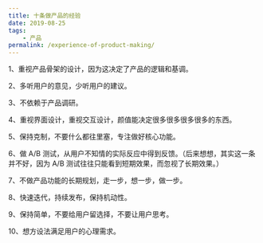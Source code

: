 ```yaml
---
title: 十条做产品的经验
date: 2019-08-25
tags:
    - 产品
permalink: /experience-of-product-making/
---
```


1、重视产品骨架的设计，因为这决定了产品的逻辑和基调。

2、多听用户的意见，少听用户的建议。

3、不依赖于产品调研。

4、重视界面设计，重视交互设计，颜值能决定很多很多很多很多的东西。

5、保持克制，不要什么都往里塞，专注做好核心功能。

6、做 A/B 测试，从用户不知情的实际反应中得到反馈。（后来想想，其实这一条并不好，因为 A/B 测试往往只能看到短期效果，而忽视了长期效果。）

7、不做产品功能的长期规划，走一步，想一步，做一步。

8、快速迭代，持续发布，保持机动性。

9、保持简单，不要给用户留选择，不要让用户思考。

10、想方设法满足用户的心理需求。

